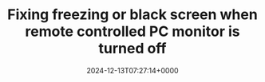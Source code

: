 ---
title: "Fixing freezing or black screen when remote controlled PC monitor is turned off"
description: "Do you work remotely using a remote control application like Teamviewer? If you turn off controlled PC's monitor, then the remote control stop working, this post is for you."
image: "images/post/2024/12/amy-hirschi-9EFF087BPXk-unsplash.jpg"
date: "2024-12-13T07:27:14+0000"
categories: ["Fixes"]
tags: ["black screen", "DDC", "EDID", "remote control"]
type: "regular" # available types: [featured/regular]
draft: false
sitemapExclude: false
---